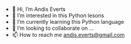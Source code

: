 - 👋 Hi, I’m Andis Everts
- 👀 I’m interested in this Python lesons 
- 🌱 I’m currently learning this Python language
- 💞️ I’m looking to collaborate on ...
- 📫 How to reach me andis.everts@gmail.com

<!---
EvertAnd/EvertAnd is a ✨ special ✨ repository because its `README.md` (this file) appears on your GitHub profile.
You can click the Preview link to take a look at your changes.
--->
